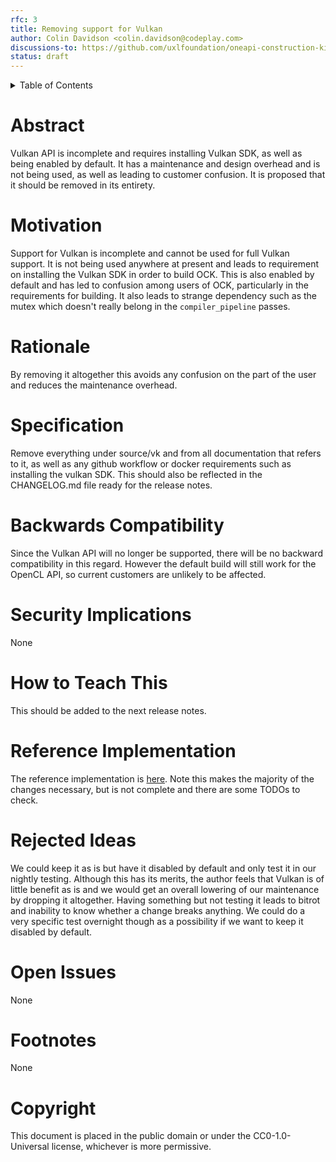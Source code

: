 ```yaml
---
rfc: 3
title: Removing support for Vulkan
author: Colin Davidson <colin.davidson@codeplay.com>
discussions-to: https://github.com/uxlfoundation/oneapi-construction-kit/discussions/670
status: draft
---
```


<details markdown="1">
<summary>Table of Contents</summary>
* Table of Contents
{:toc}
</details>

# Abstract

Vulkan API is incomplete and requires installing Vulkan SDK, as well as being
enabled by default. It has a maintenance and design overhead and is not being
used, as well as leading to customer confusion. It is proposed that it should be
removed in its entirety.

# Motivation

Support for Vulkan is incomplete and cannot be used for full Vulkan support. It
is not being used anywhere at present and leads to requirement on installing the
Vulkan SDK in order to build OCK. This is also enabled by default and has led to
confusion among users of OCK, particularly in the requirements for building. It also
leads to strange dependency such as the mutex which doesn't really belong in the
`compiler_pipeline` passes.

# Rationale

By removing it altogether this avoids any confusion on the part of the user and
reduces the maintenance overhead.

# Specification

Remove everything under source/vk and from all documentation that refers to it,
as well as any github workflow or docker requirements such as installing the
vulkan SDK. This should also be reflected in the CHANGELOG.md file ready for the
release notes.

# Backwards Compatibility

Since the Vulkan API will no longer be supported, there will be no backward
compatibility in this regard. However the default build will still work for the
OpenCL API, so current customers are unlikely to be affected.

# Security Implications

None

# How to Teach This

This should be added to the next release notes.

# Reference Implementation

The reference implementation is
[here](https://github.com/uxlfoundation/oneapi-construction-kit/pull/648). Note
this makes the majority of the changes necessary, but is not complete and there
are some TODOs to check.

# Rejected Ideas

We could keep it as is but have it disabled by default and only test it in our
nightly testing. Although this has its merits, the author feels that Vulkan is
of little benefit as is and we would get an overall lowering of our maintenance
by dropping it altogether. Having something but not testing it leads to bitrot
and inability to know whether a change breaks anything. We could do a very
specific test overnight though as a possibility if we want to keep it disabled
by default.

# Open Issues

None

# Footnotes

None

# Copyright

This document is placed in the public domain or under the
CC0-1.0-Universal license, whichever is more permissive.

